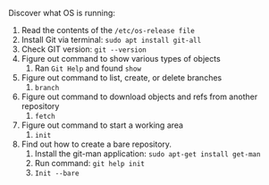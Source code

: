 
Discover what OS is running:

1. Read the contents of the `/etc/os-release file`
2. Install Git via terminal:  `sudo apt install git-all` 
3. Check GIT version: `git --version`
4. Figure out command to show various types of objects
	1. Ran `Git Help` and found `show`
5. Figure out command to list, create, or delete branches
	1. `branch`
6. Figure out command to download objects and refs from another repository
	1. `fetch`
7. Figure out command to start a working area
	1. `init`
8. Find out how to create a bare repository.
	1. Install the git-man application: `sudo apt-get install get-man`
	2. Run command: `git help init`
	3. `Init --bare`
	
